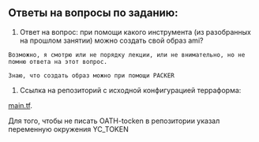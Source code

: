 ## Ответы на вопросы по заданию:
1. Ответ на вопрос: при помощи какого инструмента (из разобранных на прошлом занятии) можно создать свой образ ami?
```
Возможно, я смотрю или не порядку лекции, или не внимательно, но не помню ответа на этот вопрос.

Знаю, что создать образ можно при помощи PACKER
```
1. Ссылка на репозиторий с исходной конфигурацией терраформа:

[main.tf](./terraform/main.tf).

Для того, чтобы не писать OATH-tocken в репозитории указал переменную окружения YC_TOKEN
